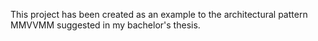 This project has been created as an example to the architectural pattern MMVVMM suggested in my bachelor's thesis.
